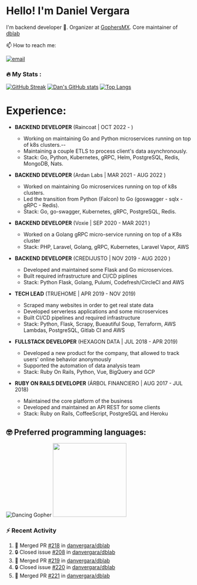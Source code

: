 # Hello! I'm Daniel Vergara

I'm backend developer :robot:. Organizer at [GophersMX](https://t.me/golangmx). Core maintainer of [dblab](https://github.com/danvergara/dblab)

📫 How to reach me:

[![email](https://img.shields.io/badge/Gmail-D14836?style=for-the-badge&logo=gmail&logoColor=white)](daniel.omar.vergara@gmail.com)

### :fire: My Stats :
[![GitHub Streak](https://streak-stats.demolab.com?user=danvergara&theme=dracula)](https://git.io/streak-stats)
[![Dan's GitHub stats](https://github-readme-stats.vercel.app/api?username=danvergara&show_icons=true&theme=dracula&count_private=true)](https://github.com/anuraghazra/github-readme-stats)
[![Top Langs](https://github-readme-stats.vercel.app/api/top-langs/?username=danvergara&layout=compact&theme=dracula&hide=jupyter%20notebook)](https://github.com/anuraghazra/github-readme-stats)


# Experience:

* **BACKEND DEVELOPER**
    (Raincoat | OCT 2022 - )
    * Working on maintaining Go and Python microservices running on top of k8s clusters.--
    * Maintaining a couple ETLS to process client's data asynchronously.
    * Stack: Go, Python, Kubernetes, gRPC, Helm, PostgreSQL, Redis, MongoDB, Nats.

* **BACKEND DEVELOPER**
    (Ardan Labs | MAR 2021 - AUG 2022 )
    * Worked on maintaining Go microservices running on top of k8s clusters.
    * Led the transition from Python (Falcon) to Go (goswagger - sqlx - gRPC - Redis).
    * Stack: Go, go-swagger, Kubernetes, gRPC, PostgreSQL, Redis.

* **BACKEND DEVELOPER**
    (Voxie | SEP 2020 - MAR 2021 )
    * Worked on a Golang gRPC micro-service running on top of a K8s cluster
    * Stack: PHP, Laravel, Golang, gRPC, Kubernetes, Laravel Vapor, AWS

* **BACKEND DEVELOPER**
    (CREDIJUSTO | NOV 2019 - AUG 2020 )
    * Developed and maintained some Flask and Go microservices.
    * Built required infrastructure and CI/CD piplines
    * Stack: Python Flask, Golang, Pulumi, Codefresh/CircleCI and AWS

* **TECH LEAD**
    (TRUEHOME | APR 2019 - NOV 2019)
    * Scraped many websites in order to get real state data
    * Developed serverless applications and some microservices
    * Built CI/CD pipelines and required infrastructure
    * Stack: Python, Flask, Scrapy, Bueautiful Soup, Terraform, AWS Lambdas, PostgreSQL, Gitlab CI and AWS

* **FULLSTACK DEVELOPER**
    (HEXAGON DATA | JUL 2018 - APR 2019)
    * Developed a new product for the company, that allowed to track users' online behavior anonymously
    * Supported the automation of data analysis team
    * Stack: Ruby On Rails, Python, Vue, BigQuery and GCP

* **RUBY ON RAILS DEVELOPER**
    (ÁRBOL FINANCIERO | AUG 2017 - JUL 2018)
    * Maintained the core platform of the business
    * Developed and maintained an API REST for some clients
    * Stack: Ruby on Rails, CoffeeScript, PostgreSQL and Heroku

## :nerd_face: Preferred programming languages:

![Dancing Gopher](http://static.velvetcache.org/pages/2018/06/13/party-gopher/dancing-gopher.gif)
<img src="https://media.giphy.com/media/KAq5w47R9rmTuvWOWa/giphy.gif" width="200" height="200"/>

### :zap: Recent Activity

<!--START_SECTION:activity-->
1. 🎉 Merged PR [#218](https://github.com/danvergara/dblab/pull/218) in [danvergara/dblab](https://github.com/danvergara/dblab)
2. 🔒 Closed issue [#208](https://github.com/danvergara/dblab/issues/208) in [danvergara/dblab](https://github.com/danvergara/dblab)
3. 🎉 Merged PR [#219](https://github.com/danvergara/dblab/pull/219) in [danvergara/dblab](https://github.com/danvergara/dblab)
4. 🔒 Closed issue [#220](https://github.com/danvergara/dblab/issues/220) in [danvergara/dblab](https://github.com/danvergara/dblab)
5. 🎉 Merged PR [#221](https://github.com/danvergara/dblab/pull/221) in [danvergara/dblab](https://github.com/danvergara/dblab)
<!--END_SECTION:activity-->
